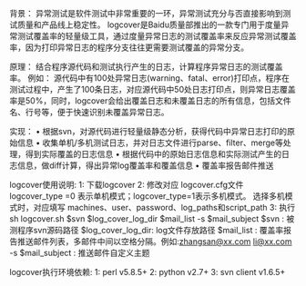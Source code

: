 
背景：
 异常测试是软件测试中非常重要的一环，异常测试充分与否直接影响到测试质量和产品线上稳定性。
logcover是Baidu质量部推出的一款专门用于度量异常测试覆盖率的轻量级工具，通过度量异常日志的测试覆盖率来反应异常测试覆盖率，因为打印异常日志的程序分支往往更需要测试覆盖的异常分支。

原理：
 结合程序源代码和测试执行产生的日志，计算程序异常日志的测试覆盖率。
例如： 源代码中有100处异常日志(warning、fatal、error)打印点，程序在测试过程中，产生了100条日志，对应源代码中50处日志打印点，则异常日志覆盖率是50%，同时，logcover会给出覆盖日志和未覆盖日志的所有信息，包括文件名、行号等，便于快速识别未覆盖异常日志。

实现：
• 根据svn，对源代码进行轻量级静态分析，获得代码中异常日志打印的原始信息
• 收集单机/多机测试日志，并对日志文件进行parse、filter、merge等处理，得到实际覆盖的日志信息
• 根据代码中的原始日志信息和实际测试产生的日志信息，做diff计算，得出异常log覆盖率和覆盖信息
• 覆盖率报告邮件推送

logcover使用说明:
1: 下载logcover
2: 修改对应 logcover.cfg文件 
   logcover_type =0 表示单机模式；logcover_type=1表示多机模式。
   选择多机模式时，对应填写 machines、user、password、log_paths和script_path 
3: 执行 sh logcover.sh $svn $log_cover_log_dir $mail_list -s $mail_subject 
   $svn : 被测程序svn源码路径
   $log_cover_log_dir: log文件存放路径
   $mail_list : 覆盖率报告推送邮件列表，多邮件中间以空格分隔。例如:zhangsan@xx.com li@xx.com
   -s $mail_subject : 推送邮件自定义主题

logcover执行环境依赖:
1: perl v5.8.5+ 
2: python v2.7+
3: svn client v1.6.5+
